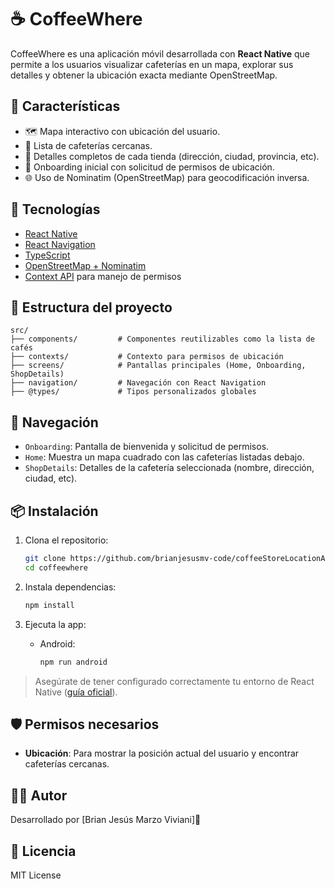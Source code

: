 # ☕ CoffeeWhere

CoffeeWhere es una aplicación móvil desarrollada con **React Native** que permite a los usuarios visualizar cafeterías en un mapa, explorar sus detalles y obtener la ubicación exacta mediante OpenStreetMap.

## 🚀 Características

- 🗺️ Mapa interactivo con ubicación del usuario.
- 📍 Lista de cafeterías cercanas.
- 📄 Detalles completos de cada tienda (dirección, ciudad, provincia, etc).
- 🎯 Onboarding inicial con solicitud de permisos de ubicación.
- 🌐 Uso de Nominatim (OpenStreetMap) para geocodificación inversa.

## 🧱 Tecnologías

- [React Native](https://reactnative.dev/)
- [React Navigation](https://reactnavigation.org/)
- [TypeScript](https://www.typescriptlang.org/)
- [OpenStreetMap + Nominatim](https://nominatim.openstreetmap.org/)
- [Context API](https://reactjs.org/docs/context.html) para manejo de permisos

## 📂 Estructura del proyecto

```
src/
├── components/         # Componentes reutilizables como la lista de cafés
├── contexts/           # Contexto para permisos de ubicación
├── screens/            # Pantallas principales (Home, Onboarding, ShopDetails)
├── navigation/         # Navegación con React Navigation
├── @types/             # Tipos personalizados globales
```

## 🧭 Navegación

- `Onboarding`: Pantalla de bienvenida y solicitud de permisos.
- `Home`: Muestra un mapa cuadrado con las cafeterías listadas debajo.
- `ShopDetails`: Detalles de la cafetería seleccionada (nombre, dirección, ciudad, etc).

## 📦 Instalación

1. Clona el repositorio:

   ```bash
   git clone https://github.com/brianjesusmv-code/coffeeStoreLocationApp.git
   cd coffeewhere
   ```

2. Instala dependencias:

   ```bash
   npm install
   ```

3. Ejecuta la app:

   - Android:
     ```bash
     npm run android
     ```

> Asegúrate de tener configurado correctamente tu entorno de React Native ([guía oficial](https://reactnative.dev/docs/environment-setup)).

## 🛡️ Permisos necesarios

- **Ubicación**: Para mostrar la posición actual del usuario y encontrar cafeterías cercanas.

## 🧑‍💻 Autor

Desarrollado por [Brian Jesús Marzo Viviani]🧉

## 📄 Licencia

MIT License
